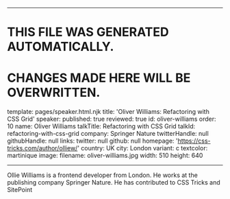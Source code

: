 ----

# THIS FILE WAS GENERATED AUTOMATICALLY.
# CHANGES MADE HERE WILL BE OVERWRITTEN.

template: pages/speaker.html.njk
title: 'Oliver Williams: Refactoring with CSS Grid'
speaker:
  published: true
  reviewed: true
  id: oliver-williams
  order: 10
  name: Oliver Williams
  talkTitle: Refactoring with CSS Grid
  talkId: refactoring-with-css-grid
  company: Springer Nature
  twitterHandle: null
  githubHandle: null
  links:
    twitter: null
    github: null
    homepage: 'https://css-tricks.com/author/olliew/'
  country: UK
  city: London
  variant: c
  textcolor: martinique
  image:
    filename: oliver-williams.jpg
    width: 510
    height: 640

----

Ollie Williams is a frontend developer from London. He works at the publishing
company Springer Nature. He has contributed to CSS Tricks and SitePoint